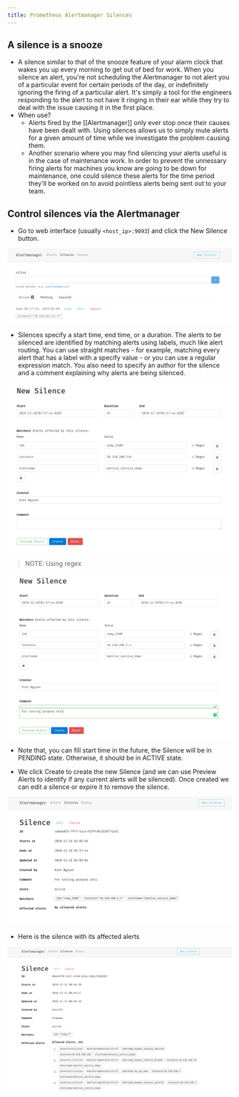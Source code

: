 ```yaml
---
title: Prometheus Alertmanager Silences
---
```


## A silence is a snooze

- A silence similar to that of the snooze feature of your alarm clock that wakes you up every morning to get out of bed for work. When you silence an alert, you're not scheduling the Alertmanager to not alert you of a particular event for certain periods of the day, or indefinitely ignoring the firing of a particular alert. It's simply a tool for the engineers responding to the alert to not have it ringing in their ear while they try to deal with the issue causing it in the first place.
- When use?
  - Alerts fired by the [[Alertmanager]] only ever stop once their causes have been dealt with. Using silences allows us to simply mute alerts for a given amount of time while we investigate the problem causing them.
  - Another scenario where you may find silencing your alerts useful is in the case of maintenance work. In order to prevent the unnessary firing alerts for machines you know are going to be down for maintenance, one could silence these alerts for the time period they'll be worked on to avoid pointless alerts being sent out to your team.

## Control silences via the Alertmanager

- Go to web interface (usually `<host_ip>:9093`) and click the New Silence button.

![schedule-silence](./schedule_silence.png)

- Silences specify a start time, end time, or a duration. The alerts to be silenced are identified by matching alerts using labels, much like alert routing. You can use straight matches - for example, matching every alert that has a label with a specify value - or you can use a regular expression match. You also need to specify an author for the silence and a comment explaining why alerts are being silenced.

![new-silence](./new_silence.png)

> NOTE: Using regex

![new-silence-regex](./new_silence_regex.png)

- Note that, you can fill start time in the future, the Silence will be in PENDING state. Otherwise, it should be in ACTIVE state.

- We click Create to create the new Silence (and we can use Preview Alerts to identify if any current alerts will be silenced). Once created we can edit a silence or expire it to remove the silence.

![edit-expire-silence](./edit_expire_silence.png)

- Here is the silence with its affected alerts

![affected-alerts](./affected_alerts.png)
